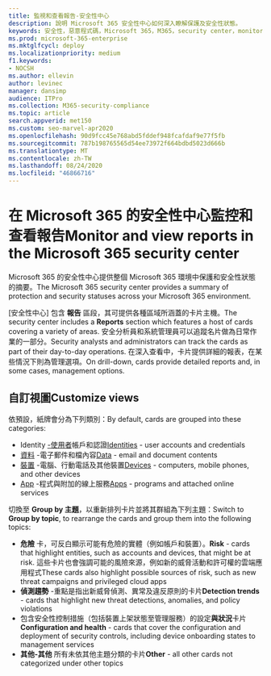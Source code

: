 ```yaml
---
title: 監視和查看報告-安全性中心
description: 說明 Microsoft 365 安全性中心如何深入瞭解保護及安全性狀態。
keywords: 安全性，惡意程式碼，Microsoft 365，M365，security center，monitor，report，status
ms.prod: microsoft-365-enterprise
ms.mktglfcycl: deploy
ms.localizationpriority: medium
f1.keywords:
- NOCSH
ms.author: ellevin
author: levinec
manager: dansimp
audience: ITPro
ms.collection: M365-security-compliance
ms.topic: article
search.appverid: met150
ms.custom: seo-marvel-apr2020
ms.openlocfilehash: 90d9fcc45e768abd5fddef948fcafdaf9e77f5fb
ms.sourcegitcommit: 787b198765565d54ee73972f664bdbd5023d666b
ms.translationtype: MT
ms.contentlocale: zh-TW
ms.lasthandoff: 08/24/2020
ms.locfileid: "46866716"
---
```

# <a name="monitor-and-view-reports-in-the-microsoft-365-security-center"></a><span data-ttu-id="56b40-104">在 Microsoft 365 的安全性中心監控和查看報告</span><span class="sxs-lookup"><span data-stu-id="56b40-104">Monitor and view reports in the Microsoft 365 security center</span></span>

<span data-ttu-id="56b40-105">Microsoft 365 的安全性中心提供整個 Microsoft 365 環境中保護和安全性狀態的摘要。</span><span class="sxs-lookup"><span data-stu-id="56b40-105">The Microsoft 365 security center provides a summary of protection and security statuses across your Microsoft 365 environment.</span></span>

<span data-ttu-id="56b40-106">[安全性中心] 包含 **報告** 區段，其可提供各種區域所涵蓋的卡片主機。</span><span class="sxs-lookup"><span data-stu-id="56b40-106">The security center includes a **Reports** section which features a host of cards covering a variety of areas.</span></span> <span data-ttu-id="56b40-107">安全分析員和系統管理員可以追蹤名片做為日常作業的一部分。</span><span class="sxs-lookup"><span data-stu-id="56b40-107">Security analysts and administrators can track the cards as part of their day-to-day operations.</span></span> <span data-ttu-id="56b40-108">在深入查看中，卡片提供詳細的報表，在某些情況下則為管理選項。</span><span class="sxs-lookup"><span data-stu-id="56b40-108">On drill-down, cards provide detailed reports and, in some cases, management options.</span></span>

## <a name="customize-views"></a><span data-ttu-id="56b40-109">自訂視圖</span><span class="sxs-lookup"><span data-stu-id="56b40-109">Customize views</span></span>

<span data-ttu-id="56b40-110">依預設，紙牌會分為下列類別：</span><span class="sxs-lookup"><span data-stu-id="56b40-110">By default, cards are grouped into these categories:</span></span>
  
* <span data-ttu-id="56b40-111">Identity [-使用者](monitor-and-report-identities.md)帳戶和認證</span><span class="sxs-lookup"><span data-stu-id="56b40-111">[Identities](monitor-and-report-identities.md) - user accounts and credentials</span></span>
* <span data-ttu-id="56b40-112">[資料](monitor-data.md) -電子郵件和檔內容</span><span class="sxs-lookup"><span data-stu-id="56b40-112">[Data](monitor-data.md) - email and document contents</span></span>
* <span data-ttu-id="56b40-113">[裝置](monitor-devices.md) -電腦、行動電話及其他裝置</span><span class="sxs-lookup"><span data-stu-id="56b40-113">[Devices](monitor-devices.md) - computers, mobile phones, and other devices</span></span>
* <span data-ttu-id="56b40-114">[App](monitor-apps.md) -程式與附加的線上服務</span><span class="sxs-lookup"><span data-stu-id="56b40-114">[Apps](monitor-apps.md) - programs and attached online services</span></span>

<span data-ttu-id="56b40-115">切換至 **Group by 主題**，以重新排列卡片並將其群組為下列主題：</span><span class="sxs-lookup"><span data-stu-id="56b40-115">Switch to **Group by topic**, to rearrange the cards and group them into the following topics:</span></span>

* <span data-ttu-id="56b40-116">**危險** 卡，可反白顯示可能有危險的實體（例如帳戶和裝置）。</span><span class="sxs-lookup"><span data-stu-id="56b40-116">**Risk** - cards that highlight entities, such as accounts and devices, that might be at risk.</span></span> <span data-ttu-id="56b40-117">這些卡片也會強調可能的風險來源，例如新的威脅活動和許可權的雲端應用程式</span><span class="sxs-lookup"><span data-stu-id="56b40-117">These cards also highlight possible sources of risk, such as new threat campaigns and privileged cloud apps</span></span>  
* <span data-ttu-id="56b40-118">**偵測趨勢** -重點是指出新威脅偵測、異常及違反原則的卡片</span><span class="sxs-lookup"><span data-stu-id="56b40-118">**Detection trends** - cards that highlight new threat detections, anomalies, and policy violations</span></span>
* <span data-ttu-id="56b40-119">包含安全性控制措施（包括裝置上架狀態至管理服務）的設定**與狀況**卡片</span><span class="sxs-lookup"><span data-stu-id="56b40-119">**Configuration and health** - cards that cover the configuration and deployment of security controls, including device onboarding states to management services</span></span>
* <span data-ttu-id="56b40-120">**其他-其他** 所有未依其他主題分類的卡片</span><span class="sxs-lookup"><span data-stu-id="56b40-120">**Other** - all other cards not categorized under other topics</span></span>
